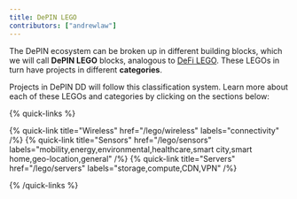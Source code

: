 ```yaml
---
title: DePIN LEGO
contributors: ["andrewlaw"]
---
```


The DePIN ecosystem can be broken up in different building blocks, which we will call **DePIN LEGO** blocks, analogous to [DeFi LEGO](https://phemex.com/academy/defi-composability-money-lego). These LEGOs in turn have projects in different **categories**.

Projects in DePIN DD will follow this classification system. Learn more about each of these LEGOs and categories by clicking on the sections below:

{% quick-links %}

{% quick-link title="Wireless" href="/lego/wireless" labels="connectivity" /%}
{% quick-link title="Sensors" href="/lego/sensors" labels="mobility,energy,environmental,healthcare,smart city,smart home,geo-location,general" /%}
{% quick-link title="Servers" href="/lego/servers" labels="storage,compute,CDN,VPN" /%}

{% /quick-links %}
